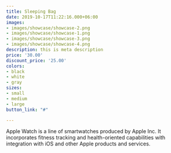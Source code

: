 ```yaml
---
title: Sleeping Bag
date: 2019-10-17T11:22:16.000+06:00
images:
- images/showcase/showcase-2.png
- images/showcase/showcase-1.png
- images/showcase/showcase-3.png
- images/showcase/showcase-4.png
description: this is meta description
price: '30.00'
discount_price: '25.00'
colors:
- black
- white
- gray
sizes:
- small
- medium
- large
button_link: "#"

---
```

Apple Watch is a line of smartwatches produced by Apple Inc. It incorporates fitness tracking and health-oriented capabilities with integration with iOS and other Apple products and services.